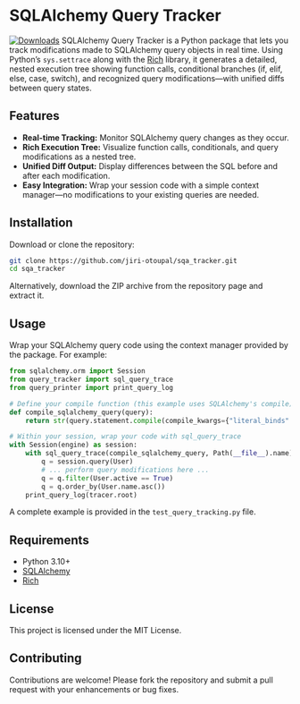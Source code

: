 # SQLAlchemy Query Tracker
[![Downloads](https://pepy.tech/badge/sqa_tracker)](https://pepy.tech/project/sqa_tracker)
SQLAlchemy Query Tracker is a Python package that lets you track modifications made to SQLAlchemy query objects in real time. Using Python’s `sys.settrace` along with the [Rich](https://github.com/Textualize/rich) library, it generates a detailed, nested execution tree showing function calls, conditional branches (if, elif, else, case, switch), and recognized query modifications—with unified diffs between query states.

## Features

- **Real-time Tracking:** Monitor SQLAlchemy query changes as they occur.
- **Rich Execution Tree:** Visualize function calls, conditionals, and query modifications as a nested tree.
- **Unified Diff Output:** Display differences between the SQL before and after each modification.
- **Easy Integration:** Wrap your session code with a simple context manager—no modifications to your existing queries are needed.

## Installation

Download or clone the repository:

```bash
git clone https://github.com/jiri-otoupal/sqa_tracker.git
cd sqa_tracker
```

Alternatively, download the ZIP archive from the repository page and extract it.

## Usage

Wrap your SQLAlchemy query code using the context manager provided by the package. For example:

```python
from sqlalchemy.orm import Session
from query_tracker import sql_query_trace
from query_printer import print_query_log

# Define your compile function (this example uses SQLAlchemy's compile)
def compile_sqlalchemy_query(query):
    return str(query.statement.compile(compile_kwargs={"literal_binds": True}))

# Within your session, wrap your code with sql_query_trace
with Session(engine) as session:
    with sql_query_trace(compile_sqlalchemy_query, Path(__file__).name) as tracer:
        q = session.query(User)
        # ... perform query modifications here ...
        q = q.filter(User.active == True)
        q = q.order_by(User.name.asc())
    print_query_log(tracer.root)
```

A complete example is provided in the `test_query_tracking.py` file.

## Requirements

- Python 3.10+
- [SQLAlchemy](https://www.sqlalchemy.org/)
- [Rich](https://github.com/Textualize/rich)

## License

This project is licensed under the MIT License.

## Contributing

Contributions are welcome! Please fork the repository and submit a pull request with your enhancements or bug fixes.
